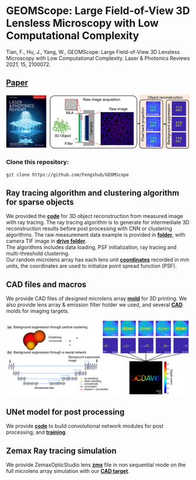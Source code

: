 # GEOMScope: Large Field-of-View 3D Lensless Microscopy with Low Computational Complexity
Tian, F., Hu, J., Yang, W., GEOMScope: Large Field-of-View 3D Lensless Microscopy with Low Computational Complexity. Laser & Photonics Reviews 2021, 15, 2100072.
## [Paper](https://onlinelibrary.wiley.com/doi/full/10.1002/lpor.202100072)
![Diagram of geomscope](https://github.com/Fengshub/GEOMScope/blob/master/imgs/imager_schematic2.png)
### Clone this repository:
```
git clone https://github.com/Fengshub/GEOMScope
```

## Ray tracing algorithm and clustering algorithm for sparse objects
We provided the [**code**](https://github.com/Fengshub/GEOMScope/blob/master/ray_tracing.m) for 3D object reconstruction from measured image with ray tracing. The ray tracing algorithm is to generate for intermediate 3D reconstruction results before post processing with CNN or clustering algorithms. 
The raw measurement data example is provided in [**folder**](https://github.com/Fengshub/GEOMScope/blob/master/data/rawdata.mat), with camera TIF image in [**drive folder**](https://drive.google.com/file/d/1g8AMWo8S9XkrMhYhekwzK4__OOIc8-9L/view?usp=drive_link). <br />
The algorithms includes data loading, PSF initialization, ray tracing and multi-threshold clustering. <br />
Our random microlens array has each lens unit [**coordinates**](https://github.com/Fengshub/GEOMScope/blob/master/acoordinate.m) recorded in mm units, the coordinates are used to initialize point spread function (PSF).

## CAD files and macros
We provide CAD files of designed microlens array [**mold**](https://drive.google.com/file/d/1RoEhVsZKAH5rszAVYK7zxNvhVvGT_JkV/view?usp=sharing) for 3D printing.
We also provide lens array & emission filter holder we used, and several [**CAD**](https://github.com/Fengshub/GEOMScope/tree/master/CAD) molds for imaging targets.

![postprocessing algorithm](https://github.com/Fengshub/GEOMScope/blob/master/imgs/postprocessing%20algorithm.PNG)
## UNet model for post processing
We provide [**code**](https://github.com/Fengshub/GEOMScope/blob/master/unet.py) to build convolutional network modules for post processing, and [**training**](https://github.com/Fengshub/GEOMScope/blob/master/traindata.py).

## Zemax Ray tracing simulation
We provide ZemaxOpticStudio lens [**zmx**](https://github.com/Fengshub/GEOMScope/blob/master/Zemax/lensarray_nsq.zmx) file in non sequential mode on the full microlens array simulation with our [**CAD target**](https://github.com/Fengshub/GEOMScope/blob/master/CAD/letter_v4.step).
